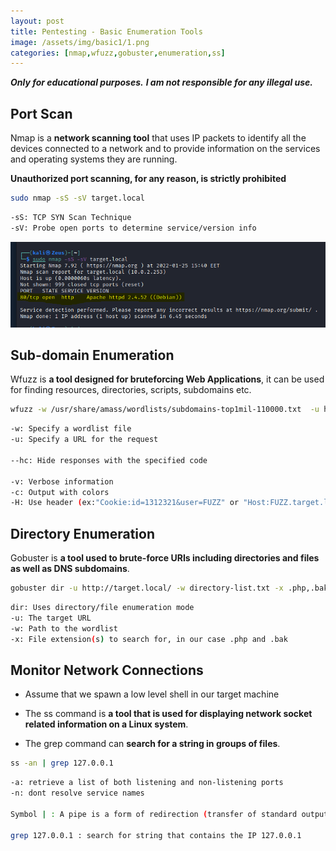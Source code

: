 ```yaml
---
layout: post
title: Pentesting - Basic Enumeration Tools
image: /assets/img/basic1/1.png
categories: [nmap,wfuzz,gobuster,enumeration,ss]
---
```


***Only for educational purposes.***
***I am not responsible for any illegal use.***


## Port Scan

Nmap is a **network scanning tool** that uses IP packets to identify all the devices connected to a network and to provide information on the services and operating systems they are running.

**Unauthorized port scanning, for any reason, is strictly prohibited**

```bash
sudo nmap -sS -sV target.local
```

```bash
-sS: TCP SYN Scan Technique
-sV: Probe open ports to determine service/version info
```

![image](/assets/img/basic1/1.png)

## Sub-domain Enumeration

Wfuzz is **a tool designed for bruteforcing Web Applications**, it can be used for finding resources, directories, scripts, subdomains etc.

```bash
wfuzz -w /usr/share/amass/wordlists/subdomains-top1mil-110000.txt  -u http://target.local/ --hc 301 -v -c -H "Host:FUZZ.target.local"
```

```bash
-w: Specify a wordlist file
-u: Specify a URL for the request

--hc: Hide responses with the specified code

-v: Verbose information
-c: Output with colors
-H: Use header (ex:"Cookie:id=1312321&user=FUZZ" or "Host:FUZZ.target.local")
```

## Directory Enumeration

Gobuster is **a tool used to brute-force URIs including directories and files as well as DNS subdomains**.

```bash
gobuster dir -u http://target.local/ -w directory-list.txt -x .php,.bak
```

```bash
dir: Uses directory/file enumeration mode
-u: The target URL
-w: Path to the wordlist
-x: File extension(s) to search for, in our case .php and .bak
```

## Monitor Network Connections

- Assume that we spawn a low level shell in our target machine

- The ss command is **a tool that is used for displaying network socket related information on a Linux system**.

- The grep command can **search for a string in groups of files**.

```bash
ss -an | grep 127.0.0.1
```

```bash
-a: retrieve a list of both listening and non-listening ports
-n: dont resolve service names

Symbol | : A pipe is a form of redirection (transfer of standard output to some other destination) that is used in Linux and other Unix-like operating systems to send the output of one command/program/process to another command/program/process for further processing.

grep 127.0.0.1 : search for string that contains the IP 127.0.0.1
```


